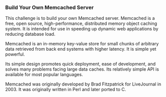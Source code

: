 ### Build Your Own Memcached Server
This challenge is to build your own Memcached server. Memcached is a free, open source, high-performance, distributed memory object caching system. It is intended for use in speeding up dynamic web applications by reducing database load.

Memcached is an in-memory key-value store for small chunks of arbitrary data retrieved from back end systems with higher latency. It is simple yet powerful.

Its simple design promotes quick deployment, ease of development, and solves many problems facing large data caches. Its relatively simple API is available for most popular languages.

Memcached was originally developed by Brad Fitzpatrick for LiveJournal in 2003. It was originally written in Perl and later ported to C.